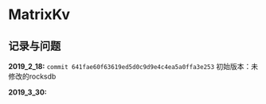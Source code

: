 # MatrixKv


## 记录与问题
**2019_2_18:**
`commit 641fae60f63619ed5d0c9d9e4c4ea5a0ffa3e253`
初始版本：未修改的rocksdb

**2019_3_30:**

